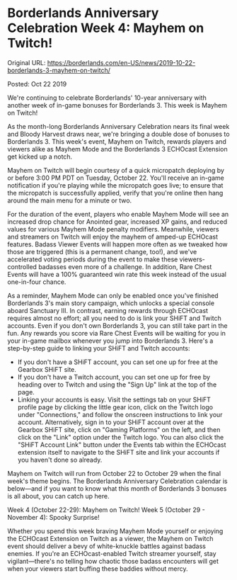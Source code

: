 Borderlands Anniversary Celebration Week 4: Mayhem on Twitch!
=============================================================

Original URL: https://borderlands.com/en-US/news/2019-10-22-borderlands-3-mayhem-on-twitch/

Posted: Oct 22 2019

We're continuing to celebrate Borderlands' 10-year anniversary with another week of in-game bonuses for Borderlands 3. This week is Mayhem on Twitch!

As the month-long Borderlands Anniversary Celebration nears its final week and Bloody Harvest draws near, we're bringing a double dose of bonuses to Borderlands 3. This week's event, Mayhem on Twitch, rewards players and viewers alike as Mayhem Mode and the Borderlands 3 ECHOcast Extension get kicked up a notch.

Mayhem on Twitch will begin courtesy of a quick micropatch deploying by or before 3:00 PM PDT on Tuesday, October 22. You'll receive an in-game notification if you're playing while the micropatch goes live; to ensure that the micropatch is successfully applied, verify that you're online then hang around the main menu for a minute or two.

For the duration of the event, players who enable Mayhem Mode will see an increased drop chance for Anointed gear, increased XP gains, and reduced values for various Mayhem Mode penalty modifiers. Meanwhile, viewers and streamers on Twitch will enjoy the mayhem of amped-up ECHOcast features. Badass Viewer Events will happen more often as we tweaked how those are triggered (this is a permanent change, too!), and we've accelerated voting periods during the event to make these viewers-controlled badasses even more of a challenge. In addition, Rare Chest Events will have a 100% guaranteed win rate this week instead of the usual one-in-four chance.

As a reminder, Mayhem Mode can only be enabled once you've finished Borderlands 3's main story campaign, which unlocks a special console aboard Sanctuary III. In contrast, earning rewards through ECHOcast requires almost no effort; all you need to do is link your SHiFT and Twitch accounts. Even if you don't own Borderlands 3, you can still take part in the fun. Any rewards you score via Rare Chest Events will be waiting for you in your in-game mailbox whenever you jump into Borderlands 3. Here's a step-by-step guide to linking your SHiFT and Twitch accounts:

- If you don't have a SHiFT account, you can set one up for free at the Gearbox SHiFT site.
- If you don't have a Twitch account, you can set one up for free by heading over to Twitch and using the "Sign Up" link at the top of the page.
- Linking your accounts is easy. Visit the settings tab on your SHiFT profile page by clicking the little gear icon, click on the Twitch logo under "Connections," and follow the onscreen instructions to link your account. Alternatively, sign in to your SHiFT account over at the Gearbox SHiFT site, click on "Gaming Platforms" on the left, and then click on the "Link" option under the Twitch logo. You can also click the "SHiFT Account Link" button under the Events tab within the ECHOcast extension itself to navigate to the SHiFT site and link your accounts if you haven't done so already.

Mayhem on Twitch will run from October 22 to October 29 when the final week's theme begins. The Borderlands Anniversary Celebration calendar is below—and if you want to know what this month of Borderlands 3 bonuses is all about, you can catch up here.

Week 4 (October 22-29): Mayhem on Twitch!
Week 5 (October 29 - November 4): Spooky Surprise!

Whether you spend this week braving Mayhem Mode yourself or enjoying the ECHOcast Extension on Twitch as a viewer, the Mayhem on Twitch event should deliver a bevy of white-knuckle battles against badass enemies. If you're an ECHOcast-enabled Twitch streamer yourself, stay vigilant—there's no telling how chaotic those badass encounters will get when your viewers start buffing these baddies without mercy.


